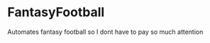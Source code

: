 FantasyFootball
===============

Automates fantasy football so I dont have to pay so much attention
